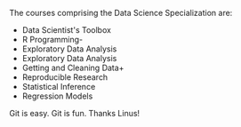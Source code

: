 The courses comprising the Data Science Specialization are:

* Data Scientist's Toolbox
* R Programming-
* Exploratory Data Analysis
* Exploratory Data Analysis
* Getting and Cleaning Data+
* Reproducible Research
* Statistical Inference
* Regression Models

Git is easy. Git is fun. Thanks Linus!
